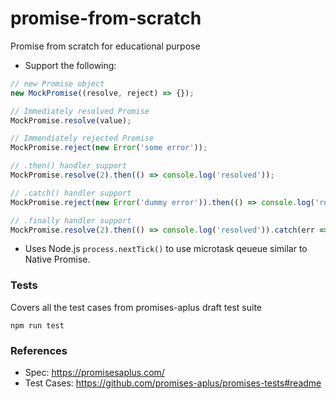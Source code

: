 # promise-from-scratch
Promise from scratch for educational purpose

- Support the following:
```js
// new Promise object
new MockPromise((resolve, reject) => {});

// Immediately resolved Promise
MockPromise.resolve(value);

// Immendiately rejected Promise
MockPromise.reject(new Error('some error'));

// .then() handler support
MockPromise.resolve(2).then(() => console.log('resolved'));

// .catch() handler support
MockPromise.reject(new Error('dummy error')).then(() => console.log('resolved')).catch(err => console.error(err))

// .finally handler support
MockPromise.resolve(2).then(() => console.log('resolved')).catch(err => console.error(err)).finally(() => console.log('finally'))
```
- Uses Node.js `process.nextTick()` to use microtask qeueue similar to Native Promise.

### Tests

Covers all the test cases from promises-aplus draft test suite
```
npm run test
```


### References
- Spec: https://promisesaplus.com/
- Test Cases: https://github.com/promises-aplus/promises-tests#readme

